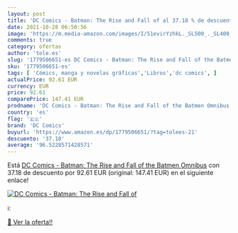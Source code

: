 ```yaml
---
layout: post
title: 'DC Comics - Batman: The Rise and Fall of al 37.18 % de descuento'
date: 2021-10-28 06:50:56
image: 'https://m.media-amazon.com/images/I/51evirYzhkL._SL500_._SL400_.jpg'
comments: true
category: ofertas
author: 'tole.es'
slug: '1779506651-es DC Comics - Batman: The Rise and Fall of the Batmen Omnibus'
sku: '1779506651-es'
tags: [ 'Cómics, manga y novelas gráficas','Libros','dc comics', ]
actualPrice: 92.61 EUR
currency: EUR
price: 92.61
comparePrice: 147.41 EUR
prodname: 'DC Comics - Batman: The Rise and Fall of the Batmen Omnibus'
country: 'es'
flag: '🇪🇸'
brand: 'DC Comics'
buyurl: 'https://www.amazon.es/dp/1779506651/?tag=tolees-21'
descuento: '37.18'
average: '96.5228571428571'
---
```


Está [DC Comics - Batman: The Rise and Fall of the Batmen Omnibus](https://www.amazon.es/dp/1779506651/?tag=tolees-21) con 37.18 de descuento por 92.61 EUR (original: 147.41 EUR) en el siguiente enlace!

[![DC Comics - Batman: The Rise and Fall of](https://m.media-amazon.com/images/I/51evirYzhkL._SL500_._SL400_.jpg)](https://www.amazon.es/dp/1779506651/?tag=tolees-21)

ℹ️:


[🛒 Ver la oferta!!](https://www.amazon.es/dp/1779506651/?tag=tolees-21)
